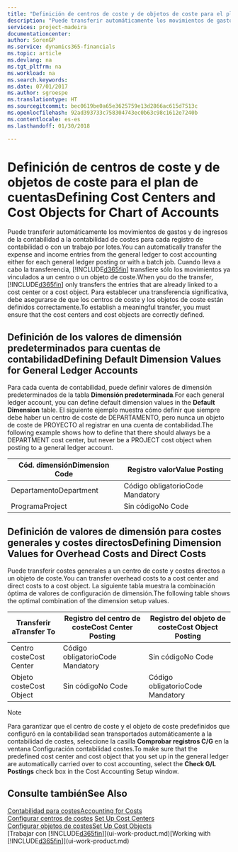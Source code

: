 ```yaml
---
title: "Definición de centros de coste y de objetos de coste para el plan de cuentas | Documentos de Microsoft"
description: "Puede transferir automáticamente los movimientos de gastos y de ingresos de la contabilidad a la contabilidad de costes para cada registro de contabilidad o con un trabajo por lotes. Cuando lleva a cabo la transferencia, el sistema transfiere sólo los movimientos ya vinculados a un centro o un objeto de coste. Para establecer una transferencia significativa, debe asegurarse de que los centros de coste y los objetos de coste están definidos correctamente."
services: project-madeira
documentationcenter: 
author: SorenGP
ms.service: dynamics365-financials
ms.topic: article
ms.devlang: na
ms.tgt_pltfrm: na
ms.workload: na
ms.search.keywords: 
ms.date: 07/01/2017
ms.author: sgroespe
ms.translationtype: HT
ms.sourcegitcommit: bec0619be0a65e3625759e13d2866ac615d7513c
ms.openlocfilehash: 92ad393733c758304743ec0b63c98c1612e7240b
ms.contentlocale: es-es
ms.lasthandoff: 01/30/2018

---
```

# <a name="defining-cost-centers-and-cost-objects-for-chart-of-accounts"></a><span data-ttu-id="435a7-105">Definición de centros de coste y de objetos de coste para el plan de cuentas</span><span class="sxs-lookup"><span data-stu-id="435a7-105">Defining Cost Centers and Cost Objects for Chart of Accounts</span></span>
<span data-ttu-id="435a7-106">Puede transferir automáticamente los movimientos de gastos y de ingresos de la contabilidad a la contabilidad de costes para cada registro de contabilidad o con un trabajo por lotes.</span><span class="sxs-lookup"><span data-stu-id="435a7-106">You can automatically transfer the expense and income entries from the general ledger to cost accounting either for each general ledger posting or with a batch job.</span></span> <span data-ttu-id="435a7-107">Cuando lleva a cabo la transferencia, [!INCLUDE[d365fin](includes/d365fin_md.md)] transfiere sólo los movimientos ya vinculados a un centro o un objeto de coste.</span><span class="sxs-lookup"><span data-stu-id="435a7-107">When you do the transfer, [!INCLUDE[d365fin](includes/d365fin_md.md)] only transfers the entries that are already linked to a cost center or a cost object.</span></span> <span data-ttu-id="435a7-108">Para establecer una transferencia significativa, debe asegurarse de que los centros de coste y los objetos de coste están definidos correctamente.</span><span class="sxs-lookup"><span data-stu-id="435a7-108">To establish a meaningful transfer, you must ensure that the cost centers and cost objects are correctly defined.</span></span>  

## <a name="defining-default-dimension-values-for-general-ledger-accounts"></a><span data-ttu-id="435a7-109">Definición de los valores de dimensión predeterminados para cuentas de contabilidad</span><span class="sxs-lookup"><span data-stu-id="435a7-109">Defining Default Dimension Values for General Ledger Accounts</span></span>  
<span data-ttu-id="435a7-110">Para cada cuenta de contabilidad, puede definir valores de dimensión predeterminados de la tabla **Dimensión predeterminada**.</span><span class="sxs-lookup"><span data-stu-id="435a7-110">For each general ledger account, you can define default dimension values in the **Default Dimension** table.</span></span> <span data-ttu-id="435a7-111">El siguiente ejemplo muestra cómo definir que siempre debe haber un centro de coste de DEPARTAMENTO, pero nunca un objeto de coste de PROYECTO al registrar en una cuenta de contabilidad.</span><span class="sxs-lookup"><span data-stu-id="435a7-111">The following example shows how to define that there should always be a DEPARTMENT cost center, but never be a PROJECT cost object when posting to a general ledger account.</span></span>  

|<span data-ttu-id="435a7-112">**Cód. dimensión**</span><span class="sxs-lookup"><span data-stu-id="435a7-112">**Dimension Code**</span></span>|<span data-ttu-id="435a7-113">**Registro valor**</span><span class="sxs-lookup"><span data-stu-id="435a7-113">**Value Posting**</span></span>|  
|------------------------------------------|-----------------------------------------|  
|<span data-ttu-id="435a7-114">Departamento</span><span class="sxs-lookup"><span data-stu-id="435a7-114">Department</span></span>|<span data-ttu-id="435a7-115">Código obligatorio</span><span class="sxs-lookup"><span data-stu-id="435a7-115">Code Mandatory</span></span>|  
|<span data-ttu-id="435a7-116">Programa</span><span class="sxs-lookup"><span data-stu-id="435a7-116">Project</span></span>|<span data-ttu-id="435a7-117">Sin código</span><span class="sxs-lookup"><span data-stu-id="435a7-117">No Code</span></span>|  

## <a name="defining-dimension-values-for-overhead-costs-and-direct-costs"></a><span data-ttu-id="435a7-118">Definición de valores de dimensión para costes generales y costes directos</span><span class="sxs-lookup"><span data-stu-id="435a7-118">Defining Dimension Values for Overhead Costs and Direct Costs</span></span>  
 <span data-ttu-id="435a7-119">Puede transferir costes generales a un centro de coste y costes directos a un objeto de coste.</span><span class="sxs-lookup"><span data-stu-id="435a7-119">You can transfer overhead costs to a cost center and direct costs to a cost object.</span></span> <span data-ttu-id="435a7-120">La siguiente tabla muestra la combinación óptima de valores de configuración de dimensión.</span><span class="sxs-lookup"><span data-stu-id="435a7-120">The following table shows the optimal combination of the dimension setup values.</span></span>  

|<span data-ttu-id="435a7-121">Transferir a</span><span class="sxs-lookup"><span data-stu-id="435a7-121">Transfer To</span></span>|<span data-ttu-id="435a7-122">Registro del centro de coste</span><span class="sxs-lookup"><span data-stu-id="435a7-122">Cost Center Posting</span></span>|<span data-ttu-id="435a7-123">Registro del objeto de coste</span><span class="sxs-lookup"><span data-stu-id="435a7-123">Cost Object Posting</span></span>|  
|-----------------|-------------------------|-------------------------|  
|<span data-ttu-id="435a7-124">Centro coste</span><span class="sxs-lookup"><span data-stu-id="435a7-124">Cost Center</span></span>|<span data-ttu-id="435a7-125">Código obligatorio</span><span class="sxs-lookup"><span data-stu-id="435a7-125">Code Mandatory</span></span>|<span data-ttu-id="435a7-126">Sin código</span><span class="sxs-lookup"><span data-stu-id="435a7-126">No Code</span></span>|  
|<span data-ttu-id="435a7-127">Objeto coste</span><span class="sxs-lookup"><span data-stu-id="435a7-127">Cost Object</span></span>|<span data-ttu-id="435a7-128">Sin código</span><span class="sxs-lookup"><span data-stu-id="435a7-128">No Code</span></span>|<span data-ttu-id="435a7-129">Código obligatorio</span><span class="sxs-lookup"><span data-stu-id="435a7-129">Code Mandatory</span></span>|  

> [!NOTE]  
>  <span data-ttu-id="435a7-130">Para garantizar que el centro de coste y el objeto de coste predefinidos que configuró en la contabilidad sean transportados automáticamente a la contabilidad de costes, seleccione la casilla **Comprobar registros C/G** en la ventana Configuración contabilidad costes.</span><span class="sxs-lookup"><span data-stu-id="435a7-130">To make sure that the predefined cost center and cost object that you set up in the general ledger are automatically carried over to cost accounting, select the **Check G/L Postings** check box in the Cost Accounting Setup window.</span></span>  

## <a name="see-also"></a><span data-ttu-id="435a7-131">Consulte también</span><span class="sxs-lookup"><span data-stu-id="435a7-131">See Also</span></span>  
[<span data-ttu-id="435a7-132">Contabilidad para costes</span><span class="sxs-lookup"><span data-stu-id="435a7-132">Accounting for Costs</span></span>](finance-manage-cost-accounting.md)  
<span data-ttu-id="435a7-133">[Configurar centros de costes](finance-how-to-set-up-cost-centers.md) </span><span class="sxs-lookup"><span data-stu-id="435a7-133">[Set Up Cost Centers](finance-how-to-set-up-cost-centers.md) </span></span>  
[<span data-ttu-id="435a7-134">Configurar objetos de costes</span><span class="sxs-lookup"><span data-stu-id="435a7-134">Set Up Cost Objects</span></span>](finance-how-to-set-up-cost-objects.md)  
<span data-ttu-id="435a7-135">[Trabajar con [!INCLUDE[d365fin](includes/d365fin_md.md)]](ui-work-product.md)</span><span class="sxs-lookup"><span data-stu-id="435a7-135">[Working with [!INCLUDE[d365fin](includes/d365fin_md.md)]](ui-work-product.md)</span></span>

